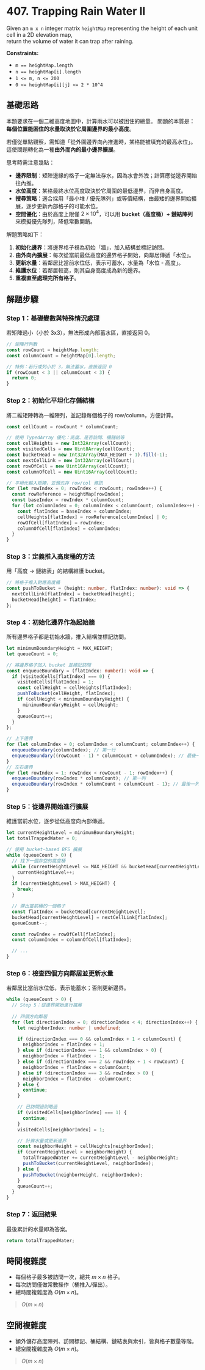 # 407. Trapping Rain Water II

Given an `m x n` integer matrix `heightMap` representing the height of each unit cell in a 2D elevation map,  
return the volume of water it can trap after raining.

**Constraints:**

- `m == heightMap.length`
- `n == heightMap[i].length`
- `1 <= m, n <= 200`
- `0 <= heightMap[i][j] <= 2 * 10^4`

## 基礎思路

本題要求在一個二維高度地圖中，計算雨水可以被困住的總量。
問題的本質是：**每個位置能困住的水量取決於它周圍邊界的最小高度**。

若僅從單點觀察，需知道「從外圍邊界向內推進時，某格能被填充的最高水位」。這使問題轉化為一種**由外而內的最小邊界擴展**。

思考時需注意幾點：

* **邊界限制**：矩陣邊緣的格子一定無法存水，因為水會外洩；計算應從邊界開始往內推。
* **水位高度**：某格最終水位高度取決於它周圍的最低邊界，而非自身高度。
* **搜尋策略**：適合採用「最小堆 / 優先隊列」或等價結構，由最矮的邊界開始擴展，逐步更新內部格子的可能水位。
* **空間優化**：由於高度上限僅 $2 \times 10^4$，可以用 **bucket（高度桶）+ 鏈結陣列** 來模擬優先隊列，降低常數開銷。

解題策略如下：

1. **初始化邊界**：將邊界格子視為初始「牆」，加入結構並標記訪問。
2. **由外向內擴展**：每次從當前最低高度的邊界格子開始，向鄰居傳遞「水位」。
3. **更新水量**：若鄰居比當前水位低，表示可蓄水，水量為「水位 - 高度」。
4. **維護水位**：若鄰居較高，則其自身高度成為新的邊界。
5. **重複直至處理完所有格子**。

## 解題步驟

### Step 1：基礎變數與特殊情況處理

若矩陣過小（小於 3x3），無法形成內部蓄水區，直接返回 0。

```typescript
// 矩陣行列數
const rowCount = heightMap.length;
const columnCount = heightMap[0].length;

// 特例：若行或列小於 3，無法蓄水，直接返回 0
if (rowCount < 3 || columnCount < 3) {
  return 0;
}
```

### Step 2：初始化平坦化存儲結構

將二維矩陣轉為一維陣列，並記錄每個格子的 row/column，方便計算。

```typescript
const cellCount = rowCount * columnCount;

// 使用 TypedArray 優化：高度、是否訪問、桶鏈結等
const cellHeights = new Int32Array(cellCount);
const visitedCells = new Uint8Array(cellCount);
const bucketHead = new Int32Array(MAX_HEIGHT + 1).fill(-1);
const nextCellLink = new Int32Array(cellCount);
const rowOfCell = new Uint16Array(cellCount);
const columnOfCell = new Uint16Array(cellCount);

// 平坦化輸入矩陣，並預先存 row/col 資訊
for (let rowIndex = 0; rowIndex < rowCount; rowIndex++) {
  const rowReference = heightMap[rowIndex];
  const baseIndex = rowIndex * columnCount;
  for (let columnIndex = 0; columnIndex < columnCount; columnIndex++) {
    const flatIndex = baseIndex + columnIndex;
    cellHeights[flatIndex] = rowReference[columnIndex] | 0;
    rowOfCell[flatIndex] = rowIndex;
    columnOfCell[flatIndex] = columnIndex;
  }
}
```

### Step 3：定義推入高度桶的方法

用「高度 → 鏈結表」的結構維護 bucket。

```typescript
// 將格子推入對應高度桶
const pushToBucket = (height: number, flatIndex: number): void => {
  nextCellLink[flatIndex] = bucketHead[height];
  bucketHead[height] = flatIndex;
};
```

### Step 4：初始化邊界作為起始牆

所有邊界格子都是初始水牆，推入結構並標記訪問。

```typescript
let minimumBoundaryHeight = MAX_HEIGHT;
let queueCount = 0;

// 將邊界格子加入 bucket 並標記訪問
const enqueueBoundary = (flatIndex: number): void => {
  if (visitedCells[flatIndex] === 0) {
    visitedCells[flatIndex] = 1;
    const cellHeight = cellHeights[flatIndex];
    pushToBucket(cellHeight, flatIndex);
    if (cellHeight < minimumBoundaryHeight) {
      minimumBoundaryHeight = cellHeight;
    }
    queueCount++;
  }
};

// 上下邊界
for (let columnIndex = 0; columnIndex < columnCount; columnIndex++) {
  enqueueBoundary(columnIndex); // 第一行
  enqueueBoundary((rowCount - 1) * columnCount + columnIndex); // 最後一行
}
// 左右邊界
for (let rowIndex = 1; rowIndex < rowCount - 1; rowIndex++) {
  enqueueBoundary(rowIndex * columnCount); // 第一列
  enqueueBoundary(rowIndex * columnCount + columnCount - 1); // 最後一列
}
```

### Step 5：從邊界開始進行擴展

維護當前水位，逐步從低高度向內部傳遞。

```typescript
let currentHeightLevel = minimumBoundaryHeight;
let totalTrappedWater = 0;

// 使用 bucket-based BFS 擴展
while (queueCount > 0) {
  // 找下一個非空的高度桶
  while (currentHeightLevel <= MAX_HEIGHT && bucketHead[currentHeightLevel] === -1) {
    currentHeightLevel++;
  }
  if (currentHeightLevel > MAX_HEIGHT) {
    break;
  }

  // 彈出當前桶的一個格子
  const flatIndex = bucketHead[currentHeightLevel];
  bucketHead[currentHeightLevel] = nextCellLink[flatIndex];
  queueCount--;

  const rowIndex = rowOfCell[flatIndex];
  const columnIndex = columnOfCell[flatIndex];

  // ...
}
```

### Step 6：檢查四個方向鄰居並更新水量

若鄰居比當前水位低，表示能蓄水；否則更新邊界。

```typescript
while (queueCount > 0) {
  // Step 5：從邊界開始進行擴展
  
  // 四個方向鄰居
  for (let directionIndex = 0; directionIndex < 4; directionIndex++) {
    let neighborIndex: number | undefined;

    if (directionIndex === 0 && columnIndex + 1 < columnCount) {
      neighborIndex = flatIndex + 1;
    } else if (directionIndex === 1 && columnIndex > 0) {
      neighborIndex = flatIndex - 1;
    } else if (directionIndex === 2 && rowIndex + 1 < rowCount) {
      neighborIndex = flatIndex + columnCount;
    } else if (directionIndex === 3 && rowIndex > 0) {
      neighborIndex = flatIndex - columnCount;
    } else {
      continue;
    }

    // 已訪問過則略過
    if (visitedCells[neighborIndex] === 1) {
      continue;
    }
    visitedCells[neighborIndex] = 1;

    // 計算水量或更新邊界
    const neighborHeight = cellHeights[neighborIndex];
    if (currentHeightLevel > neighborHeight) {
      totalTrappedWater += currentHeightLevel - neighborHeight;
      pushToBucket(currentHeightLevel, neighborIndex);
    } else {
      pushToBucket(neighborHeight, neighborIndex);
    }
    queueCount++;
  }
}
```

### Step 7：返回結果

最後累計的水量即為答案。

```typescript
return totalTrappedWater;
```

## 時間複雜度

- 每個格子最多被訪問一次，總共 $m \times n$ 格子。
- 每次訪問僅做常數操作（桶推入/彈出）。
- 總時間複雜度為 $O(m \times n)$。

> $O(m \times n)$

## 空間複雜度

- 額外儲存高度陣列、訪問標記、桶結構、鏈結表與索引，皆與格子數量等階。
- 總空間複雜度為 $O(m \times n)$。

> $O(m \times n)$
